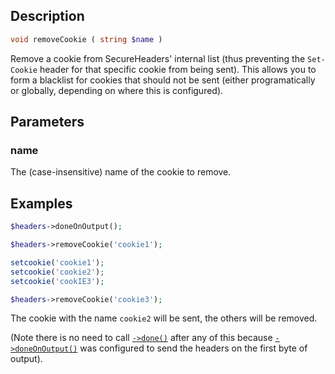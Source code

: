 ## Description
```php
void removeCookie ( string $name )
```

Remove a cookie from SecureHeaders' internal list (thus preventing the
`Set-Cookie` header for that specific cookie from being sent).
This allows you to form a blacklist for cookies that should not be sent
(either programatically or globally, depending on where this is
configured).

## Parameters
### name
The (case-insensitive) name of the cookie to remove.

## Examples

```php
$headers->doneOnOutput();

$headers->removeCookie('cookie1');

setcookie('cookie1');
setcookie('cookie2');
setcookie('cookIE3');

$headers->removeCookie('cookie3');
```

The cookie with the name `cookie2` will be sent, the others will be removed.

(Note there is no need to call [`->done()`](done) after any of this because [`->doneOnOutput()`](doneOnOutput) was configured to send the headers on the first byte of output).
